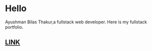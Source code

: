 # Hello

Ayushman Bilas Thakur,a fullstack web developer. Here is my fullstack portfolio.

## [LINK](https://www.ayushmanbilasthakur.tk/)
